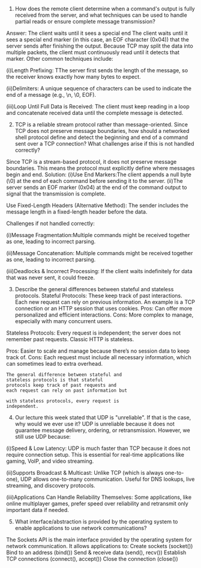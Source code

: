 1. How does the remote client determine when a 
command's output is fully received from the 
server, and what techniques can be used to handle 
partial reads or ensure complete message 
transmission?

Answer: The client waits until it sees a special end
The client waits until it sees a special end marker (in this case, an EOF character (0x04)) that the server sends after finishing the output. Because TCP may split the data into multiple packets, the client must continuously read until it detects that marker.
Other common techniques include:

(i)Length Prefixing: TThe server first sends the length of the message, so the receiver knows exactly how many bytes to expect.


(ii)Delimiters: A unique sequence of characters can be used to indicate the end of a message (e.g., \n, \0, EOF).


(iii)Loop Until Full Data is Received: The client must keep reading in a loop and concatenate received data until the complete message is detected.


2. TCP is a reliable stream protocol rather than 
message-oriented. Since TCP does not preserve 
message boundaries, how should a networked shell 
protocol define and detect the beginning and end 
of a command sent over a TCP connection? What 
challenges arise if this is not handled correctly?



Since TCP is a stream-based protocol, it does not preserve message boundaries. This means the protocol must explicitly define where messages begin and end.
Solution:
(i)Use End Markers:The client appends a null byte (\0) at the end of each command before sending it to the server.
(ii)The server sends an EOF marker (0x04) at the end of the command output to signal that the transmission is complete.

Use Fixed-Length Headers (Alternative Method):
The sender includes the message length in a fixed-length header before the data.

Challenges if not handled correctly:


(i)Message Fragmentation:Multiple commands might be received together as one, leading to incorrect parsing.

(ii)Message Concatenation:
Multiple commands might be received together as one, leading to incorrect parsing.

(iii)Deadlocks & Incorrect Processing:
If the client waits indefinitely for data that was never sent, it could freeze.




3. Describe the general differences between 
stateful and stateless protocols.
Stateful Protocols:
 These keep track of past interactions. Each new 
 request can rely on previous information. An 
 example is a TCP connection or an HTTP session 
 that uses cookies.
 Pros: Can offer more personalized and efficient 
 interactions.
 Cons: More complex to manage, especially with 
 many concurrent users.


Stateless Protocols:
 Every request is independent; the server does 
 not remember past requests. Classic HTTP is 
 stateless.
 
 Pros: Easier to scale and manage because there’s 
 no session data to keep track of.
 Cons: Each request must include all necessary 
 information, which can sometimes lead to extra 
 overhead.


	The general difference between stateful and 
    stateless protocols is that stateful 
    protocols keep track of past requests and 
    each request can rely on past information but 
    
    with stateless protocols, every request is 
    independent. 

4. Our lecture this week stated that UDP is 
"unreliable". If that is the case, why would we 
ever use it?
UDP is unreliable because it does not guarantee message delivery, ordering, or retransmission. However, we still use UDP because:

(i)Speed & Low Latency:
UDP is much faster than TCP because it does not require connection setup.
This is essential for real-time applications like gaming, VoIP, and video streaming.

(ii)Supports Broadcast & Multicast:
Unlike TCP (which is always one-to-one), UDP allows one-to-many communication.
Useful for DNS lookups, live streaming, and discovery protocols.

(iii)Applications Can Handle Reliability Themselves:
Some applications, like online multiplayer games, prefer speed over reliability and retransmit only important data if needed.


5. What interface/abstraction is provided by the operating system to enable applications to use network communications?

The Sockets API is the main interface provided by the operating system for network communication. It allows applications to:
Create sockets (socket())
Bind to an address (bind())
Send & receive data (send(), recv())
Establish TCP connections (connect(), accept())
Close the connection (close())